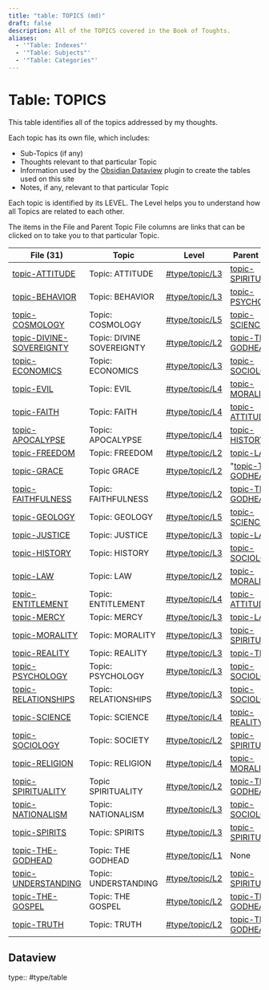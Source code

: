 ```yaml
---
title: "table: TOPICS (md)"
draft: false
description: All of the TOPICS covered in the Book of Toughts.
aliases:
  - '"Table: Indexes"'
  - '"Table: Subjects"'
  - '"Table: Categories"'
---
```

# Table: TOPICS
This table identifies all of the topics addressed by my thoughts.

Each topic has its own file, which includes:
- Sub-Topics (if any)
- Thoughts relevant to that particular Topic
- Information used by the [Obsidian Dataview](https://blacksmithgu.github.io/obsidian-dataview/) plugin to create the tables used on this site
- Notes, if any, relevant to that particular Topic

Each topic is identified by its LEVEL. The Level helps you to understand how all Topics are related to each other.

The items in the File and Parent Topic File columns are links that can be clicked on to take you to that particular Topic.

| File (31)                                                                                | Topic                     | Level                                                        | Parent Topic                                                                 |
| ---------------------------------------------------------------------------------------- | ------------------------- | ------------------------------------------------------------ | ---------------------------------------------------------------------------- |
| [topic-ATTITUDE](app://obsidian.md/content/TOPICS/topic-ATTITUDE.md)                     | Topic: ATTITUDE           | [#type/topic/L3](app://obsidian.md/index.html#type/topic/L3) | [topic-SPIRITUALITY](app://obsidian.md/content/TOPICS/topic-SPIRITUALITY.md) |
| [topic-BEHAVIOR](app://obsidian.md/content/TOPICS/topic-BEHAVIOR.md)                     | Topic: BEHAVIOR           | [#type/topic/L3](app://obsidian.md/index.html#type/topic/L3) | [topic-PSYCHOLOGY](app://obsidian.md/content/TOPICS/topic-PSYCHOLOGY.md)     |
| [topic-COSMOLOGY](app://obsidian.md/content/TOPICS/topic-COSMOLOGY.md)                   | Topic: COSMOLOGY          | [#type/topic/L5](app://obsidian.md/index.html#type/topic/L5) | [topic-SCIENCE](app://obsidian.md/content/TOPICS/topic-SCIENCE.md)           |
| [topic-DIVINE-SOVEREIGNTY](app://obsidian.md/content/TOPICS/topic-DIVINE-SOVEREIGNTY.md) | Topic: DIVINE SOVEREIGNTY | [#type/topic/L2](app://obsidian.md/index.html#type/topic/L2) | [topic-THE-GODHEAD](app://obsidian.md/content/TOPICS/topic-THE-GODHEAD.md)   |
| [topic-ECONOMICS](app://obsidian.md/content/TOPICS/topic-ECONOMICS.md)                   | Topic: ECONOMICS          | [#type/topic/L3](app://obsidian.md/index.html#type/topic/L3) | [topic-SOCIOLOGY](app://obsidian.md/content/TOPICS/topic-SOCIOLOGY.md)       |
| [topic-EVIL](app://obsidian.md/content/TOPICS/topic-EVIL.md)                             | Topic: EVIL               | [#type/topic/L4](app://obsidian.md/index.html#type/topic/L4) | [topic-MORALITY](app://obsidian.md/content/TOPICS/topic-MORALITY.md)         |
| [topic-FAITH](app://obsidian.md/content/TOPICS/topic-FAITH.md)                           | Topic: FAITH              | [#type/topic/L4](app://obsidian.md/index.html#type/topic/L4) | [topic-ATTITUDE](app://obsidian.md/content/TOPICS/topic-ATTITUDE.md)         |
| [topic-APOCALYPSE](app://obsidian.md/content/TOPICS/topic-APOCALYPSE.md)                 | Topic: APOCALYPSE         | [#type/topic/L4](app://obsidian.md/index.html#type/topic/L4) | [topic-HISTORY](app://obsidian.md/content/TOPICS/topic-HISTORY.md)           |
| [topic-FREEDOM](app://obsidian.md/content/TOPICS/topic-FREEDOM.md)                       | Topic: FREEDOM            | [#type/topic/L2](app://obsidian.md/index.html#type/topic/L2) | [topic-LAW](app://obsidian.md/content/TOPICS/topic-LAW.md)                   |
| [topic-GRACE](app://obsidian.md/content/TOPICS/topic-GRACE.md)                           | Topic GRACE               | [#type/topic/L2](app://obsidian.md/index.html#type/topic/L2) | "[topic-THE-GODHEAD](app://obsidian.md/topic-THE-GODHEAD)                    |
| [topic-FAITHFULNESS](app://obsidian.md/content/TOPICS/topic-FAITHFULNESS.md)             | Topic: FAITHFULNESS       | [#type/topic/L2](app://obsidian.md/index.html#type/topic/L2) | [topic-THE-GODHEAD](app://obsidian.md/content/TOPICS/topic-THE-GODHEAD.md)   |
| [topic-GEOLOGY](app://obsidian.md/content/TOPICS/topic-GEOLOGY.md)                       | Topic: GEOLOGY            | [#type/topic/L5](app://obsidian.md/index.html#type/topic/L5) | [topic-SCIENCE](app://obsidian.md/content/TOPICS/topic-SCIENCE.md)           |
| [topic-JUSTICE](app://obsidian.md/content/TOPICS/topic-JUSTICE.md)                       | Topic: JUSTICE            | [#type/topic/L3](app://obsidian.md/index.html#type/topic/L3) | [topic-LAW](app://obsidian.md/content/TOPICS/topic-LAW.md)                   |
| [topic-HISTORY](app://obsidian.md/content/TOPICS/topic-HISTORY.md)                       | Topic: HISTORY            | [#type/topic/L3](app://obsidian.md/index.html#type/topic/L3) | [topic-SOCIOLOGY](app://obsidian.md/content/TOPICS/topic-SOCIOLOGY.md)       |
| [topic-LAW](app://obsidian.md/content/TOPICS/topic-LAW.md)                               | Topic: LAW                | [#type/topic/L2](app://obsidian.md/index.html#type/topic/L2) | [topic-MORALITY](app://obsidian.md/content/TOPICS/topic-MORALITY.md)         |
| [topic-ENTITLEMENT](app://obsidian.md/content/TOPICS/topic-ENTITLEMENT.md)               | Topic: ENTITLEMENT        | [#type/topic/L4](app://obsidian.md/index.html#type/topic/L4) | [topic-ATTITUDE](app://obsidian.md/content/TOPICS/topic-ATTITUDE.md)         |
| [topic-MERCY](app://obsidian.md/content/TOPICS/topic-MERCY.md)                           | Topic: MERCY              | [#type/topic/L3](app://obsidian.md/index.html#type/topic/L3) | [topic-LAW](app://obsidian.md/content/TOPICS/topic-LAW.md)                   |
| [topic-MORALITY](app://obsidian.md/content/TOPICS/topic-MORALITY.md)                     | Topic: MORALITY           | [#type/topic/L3](app://obsidian.md/index.html#type/topic/L3) | [topic-SPIRITUALITY](app://obsidian.md/content/TOPICS/topic-SPIRITUALITY.md) |
| [topic-REALITY](app://obsidian.md/content/TOPICS/topic-REALITY.md)                       | Topic: REALITY            | [#type/topic/L3](app://obsidian.md/index.html#type/topic/L3) | [topic-TRUTH](app://obsidian.md/content/TOPICS/topic-TRUTH.md)               |
| [topic-PSYCHOLOGY](app://obsidian.md/content/TOPICS/topic-PSYCHOLOGY.md)                 | Topic: PSYCHOLOGY         | [#type/topic/L3](app://obsidian.md/index.html#type/topic/L3) | [topic-SOCIOLOGY](app://obsidian.md/content/TOPICS/topic-SOCIOLOGY.md)       |
| [topic-RELATIONSHIPS](app://obsidian.md/content/TOPICS/topic-RELATIONSHIPS.md)           | Topic: RELATIONSHIPS      | [#type/topic/L3](app://obsidian.md/index.html#type/topic/L3) | [topic-SOCIOLOGY](app://obsidian.md/content/TOPICS/topic-SOCIOLOGY.md)       |
| [topic-SCIENCE](app://obsidian.md/content/TOPICS/topic-SCIENCE.md)                       | Topic: SCIENCE            | [#type/topic/L4](app://obsidian.md/index.html#type/topic/L4) | [topic-REALITY](app://obsidian.md/content/TOPICS/topic-REALITY.md)           |
| [topic-SOCIOLOGY](app://obsidian.md/content/TOPICS/topic-SOCIOLOGY.md)                   | Topic: SOCIETY            | [#type/topic/L2](app://obsidian.md/index.html#type/topic/L2) | [topic-SPIRITUALITY](app://obsidian.md/content/TOPICS/topic-SPIRITUALITY.md) |
| [topic-RELIGION](app://obsidian.md/content/TOPICS/topic-RELIGION.md)                     | Topic: RELIGION           | [#type/topic/L4](app://obsidian.md/index.html#type/topic/L4) | [topic-MORALITY](app://obsidian.md/content/TOPICS/topic-MORALITY.md)         |
| [topic-SPIRITUALITY](app://obsidian.md/content/TOPICS/topic-SPIRITUALITY.md)             | Topic SPIRITUALITY        | [#type/topic/L2](app://obsidian.md/index.html#type/topic/L2) | [topic-THE-GODHEAD](app://obsidian.md/content/TOPICS/topic-THE-GODHEAD.md)   |
| [topic-NATIONALISM](app://obsidian.md/content/TOPICS/topic-NATIONALISM.md)               | Topic: NATIONALISM        | [#type/topic/L3](app://obsidian.md/index.html#type/topic/L3) | [topic-SOCIOLOGY](app://obsidian.md/content/TOPICS/topic-SOCIOLOGY.md)       |
| [topic-SPIRITS](app://obsidian.md/content/TOPICS/topic-SPIRITS.md)                       | Topic: SPIRITS            | [#type/topic/L3](app://obsidian.md/index.html#type/topic/L3) | [topic-SPIRITUALITY](app://obsidian.md/content/TOPICS/topic-SPIRITUALITY.md) |
| [topic-THE-GODHEAD](app://obsidian.md/content/TOPICS/topic-THE-GODHEAD.md)               | Topic: THE GODHEAD        | [#type/topic/L1](app://obsidian.md/index.html#type/topic/L1) | None                                                                         |
| [topic-UNDERSTANDING](app://obsidian.md/content/TOPICS/topic-UNDERSTANDING.md)           | Topic: UNDERSTANDING      | [#type/topic/L2](app://obsidian.md/index.html#type/topic/L2) | [topic-SPIRITUALITY](app://obsidian.md/content/TOPICS/topic-SPIRITUALITY.md) |
| [topic-THE-GOSPEL](app://obsidian.md/content/TOPICS/topic-THE-GOSPEL.md)                 | Topic: THE GOSPEL         | [#type/topic/L2](app://obsidian.md/index.html#type/topic/L2) | [topic-THE-GODHEAD](app://obsidian.md/content/TOPICS/topic-THE-GODHEAD.md)   |
| [topic-TRUTH](app://obsidian.md/content/TOPICS/topic-TRUTH.md)                           | Topic: TRUTH              | [#type/topic/L2](app://obsidian.md/index.html#type/topic/L2) | [topic-THE-GODHEAD](app://obsidian.md/content/TOPICS/topic-THE-GODHEAD.md)   |

## Dataview
type:: #type/table
